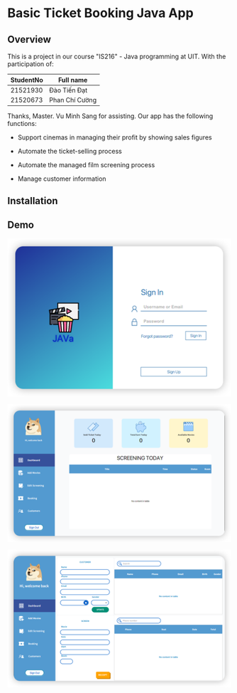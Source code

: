 # Basic Ticket Booking Java App

## Overview

This is a project in our course "IS216" - Java programming at UIT. With the participation of:

| StudentNo | Full name      |
| --------- | -------------- |
| 21521930  | Đào Tiến Đạt   |
| 21520673  | Phan Chí Cường |

Thanks, Master. Vu Minh Sang for assisting. Our app has the following functions:

* Support cinemas in managing their profit by showing sales figures

* Automate the ticket-selling process

* Automate the managed film screening process

* Manage customer information

## Installation

## Demo

![1700885150801](image/README/1700885150801.png)

![1700885169377](image/README/1700885169377.png)

![1700885182794](image/README/1700885182794.png)
